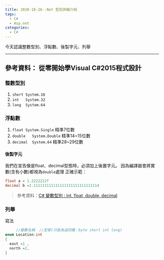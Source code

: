 ```yaml
---
title: 2020-10-26-.Net 型別詳細介紹
tags:
  - C#
  - Asp.net
categories:
  - C#
---
```

今天認識整數型別、浮點數、後製字元、列舉
<!-- more -->
---
參考資料：
從零開始學Visual C#2015程式設計
---
### 整數型別
1. `short System.16`
2. `int   System.32`
3. `long  System.64`

### 浮點數
1. `float System.Single`     精準7位數
2. `double   System.Double`  精準14~15位數
3. `decimal  System.64`      精準28~29位數

#### 後製字元
我們在宣告像是float、decimal型態時，必須加上後置字元。
因為編譯器會將實數(含有小數)都視為`double`處理
正確示範：
```C#
float a = 1.2222222f
decimal b =1.11111111111111111111111111111d
```
> 參考資料：[C# 變數型別 : int, float, double, decimal](https://dotblogs.com.tw/yuis_notes/2019/08/02/170430)

### 列舉
寫法
```C#
     //變數名稱  //型態(只能為這四種：byte short int long)
enum Location:int
{
  east =1 ,
  north =2,
}

```